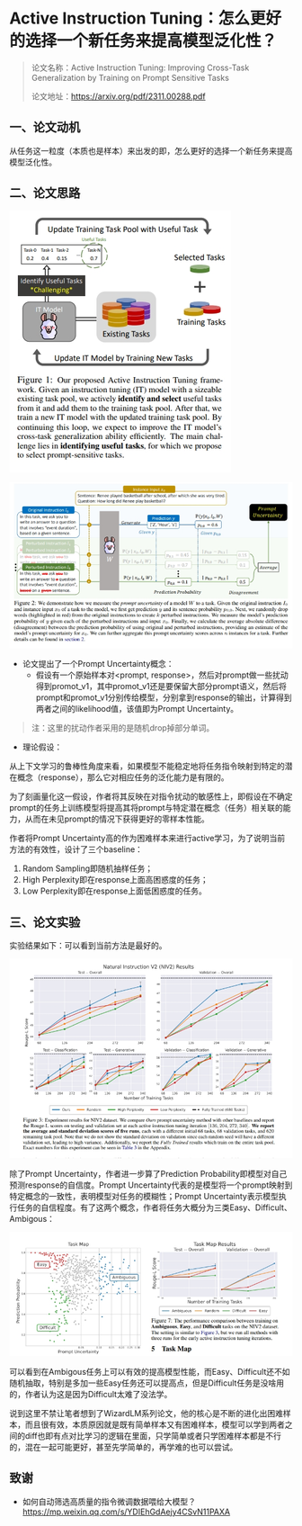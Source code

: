 # Active Instruction Tuning：怎么更好的选择一个新任务来提高模型泛化性？

> 论文名称：Active Instruction Tuning: Improving Cross-Task Generalization by Training on Prompt Sensitive Tasks
> 
> 论文地址：https://arxiv.org/pdf/2311.00288.pdf

## 一、论文动机

从任务这一粒度（本质也是样本）来出发的即，怎么更好的选择一个新任务来提高模型泛化性。

## 二、论文思路

![](img/微信截图_20231214150447.png)

![](img/微信截图_20231214150538.png)

- 论文提出了一个Prompt Uncertainty概念：
  - 假设有一个原始样本对<prompt, response>，然后对prompt做一些扰动得到promot_v1，其中promot_v1还是要保留大部分prompt语义，然后将prompt和promot_v1分别传给模型，分别拿到response的输出，计算得到两者之间的likelihood值，该值即为Prompt Uncertainty。

> 注：这里的扰动作者采用的是随机drop掉部分单词。

- 理论假设：

从上下文学习的鲁棒性角度来看，如果模型不能稳定地将任务指令映射到特定的潜在概念（response），那么它对相应任务的泛化能力是有限的。

为了刻画量化这一假设，作者将其反映在对指令扰动的敏感性上，即假设在不确定prompt的任务上训练模型将提高其将prompt与特定潜在概念（任务）相关联的能力，从而在未见prompt的情况下获得更好的零样本性能。

作者将Prompt Uncertainty高的作为困难样本来进行active学习，为了说明当前方法的有效性，设计了三个baseline：

1. Random Sampling即随机抽样任务；
2. High Perplexity即在response上面高困惑度的任务；
3. Low Perplexity即在response上面低困惑度的任务。

## 三、论文实验

实验结果如下：可以看到当前方法是最好的。

![](img/微信截图_20231214151807.png)

除了Prompt Uncertainty，作者进一步算了Prediction Probability即模型对自己预测response的自信度。Prompt Uncertainty代表的是模型将一个prompt映射到特定概念的一致性，表明模型对任务的模糊性；Prompt Uncertainty表示模型执行任务的自信程度。有了这两个概念，作者将任务大概分为三类Easy、Difficult、Ambigous：

![](img/微信截图_20231214151837.png)

可以看到在Ambigous任务上可以有效的提高模型性能，而Easy、Difficult还不如随机抽取，特别是多加一些Easy任务还可以提高点，但是Difficult任务是没啥用的，作者认为这是因为Difficult太难了没法学。

说到这里不禁让笔者想到了WizardLM系列论文，他的核心是不断的进化出困难样本，而且很有效，本质原因就是既有简单样本又有困难样本，模型可以学到两者之间的diff也即有点对比学习的逻辑在里面，只学简单或者只学困难样本都是不行的，混在一起可能更好，甚至先学简单的，再学难的也可以尝试。

## 致谢

- 如何自动筛选高质量的指令微调数据喂给大模型？ https://mp.weixin.qq.com/s/YDIEhGdAejy4CSvN11PAXA